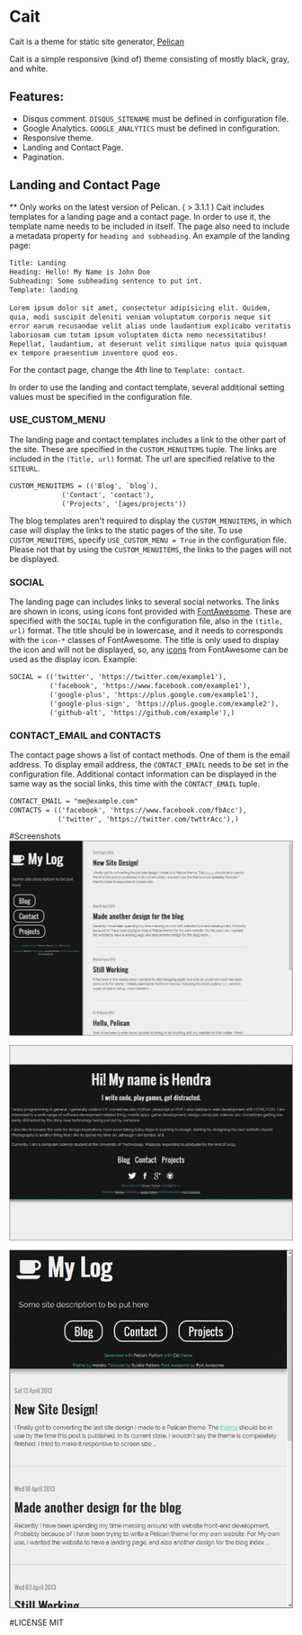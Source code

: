 # Cait

Cait is a theme for static site generator, [Pelican][pelican]

Cait is a simple responsive (kind of) theme consisting of mostly black, gray, and white.

## Features:
* Disqus comment. `DISQUS_SITENAME` must be defined in configuration file.
* Google Analytics. `GOOGLE_ANALYTICS` must be defined in configuration.
* Responsive theme.
* Landing and Contact Page.
* Pagination.

## Landing and Contact Page
** Only works on the latest version of Pelican. ( > 3.1.1 )
Cait includes templates for a landing page and a contact page. In order to use it,
the template name needs to be included in itself. The page also need to include a metadata
property for `heading and subheading`. An example of the landing page:

    Title: Landing
    Heading: Hello! My Name is John Doe
    Subheading: Some subheading sentence to put int.
    Template: landing

    Lorem ipsum dolor sit amet, consectetur adipisicing elit. Quidem, quia, modi suscipit deleniti veniam voluptatum corporis neque sit error earum recusandae velit alias unde laudantium explicabo veritatis laboriosam cum totam ipsum voluptatem dicta nemo necessitatibus! Repellat, laudantium, at deserunt velit similique natus quia quisquam ex tempore praesentium inventore quod eos.

For the contact page, change the 4th line to `Template: contact`.

In order to use the landing and contact template, several additional setting values must be specified
in the configuration file. 

### USE_CUSTOM_MENU
The landing page and contact templates includes a link to the other part of the site. These are specified
in the `CUSTOM_MENUITEMS` tuple. The links are included in the `(Title, url)` format. The url are specified
relative to the `SITEURL`.

    CUSTOM_MENUITEMS = (('Blog', `blog`),
                 ('Contact', 'contact'),
                 ('Projects', '[ages/projects'))

The blog templates aren't required to display the `CUSTOM_MENUITEMS`, in which case will display the 
links to the static pages of the site. To use `CUSTOM_MENUITEMS`, specify `USE_CUSTOM_MENU = True`
in the configuration file. Please not that by using the `CUSTOM_MENUITEMS`, the links
to the pages will not be displayed.

### SOCIAL
The landing page can includes links to several social networks. The links are shown in icons, using 
icons font provided with [FontAwesome][fa]. These are specified with the `SOCIAL` tuple in the 
configuration file, also in the `(title, url)` format. The title should be in lowercase, and it needs
to corresponds with the `icon-*` classes of FontAwesome. The title is only used to display the icon
and will not be displayed, so, any [icons][ic] from FontAwesome can be used as the display icon. Example:

    SOCIAL = (('twitter', 'https://twitter.com/example1'),
              ('facebook', 'https://www.facebook.com/example1'),
              ('google-plus', 'https://plus.google.com/example1'),
              ('google-plus-sign', 'https://plus.google.com/example2'),
              ('github-alt', 'https://github.com/example'),)

### CONTACT_EMAIL and CONTACTS
The contact page shows a list of contact methods. One of them is the email address. To display
email address, the `CONTACT_EMAIL` needs to be set in the configuration file. Additional 
contact information can be displayed in the same way as the social links, this time with the
`CONTACT_EMAIL` tuple.

    CONTACT_EMAIL = "me@example.com"
    CONTACTS = (('facebook', 'https://www.facebook.com/fbAcc'),
                ('twitter', 'https://twitter.com/twttrAcc'),)

#Screenshots
![Post index screenshot][sc1]

![Landing page screenshot][sc2]

![Post index narrow screenshot][sc3]

#LICENSE
MIT

[pelican]: http://getpelican.com
[fa]:http://fortawesome.github.io
[ic]: http://fortawesome.github.io/Font-Awesome/#icons-social
[sc1]: screenshot1.png
[sc2]: screenshot2.png
[sc3]: screenshot3.png